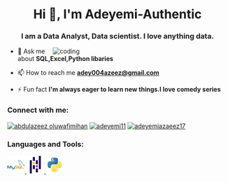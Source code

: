 <h1 align="center">Hi 👋, I'm Adeyemi-Authentic</h1>
<h3 align="center">I am a Data Analyst, Data scientist. I love anything data.</h3>
<img align="right" alt="coding" width="400" src="https://i.pinimg.com/originals/d3/88/4c/d3884c7daabe848c2104b608fe5f2f2b.jpg">


- 💬 Ask me about **SQL,Excel,Python libaries**

- 📫 How to reach me **adey004azeez@gmail.com**

- ⚡ Fun fact **I'm always eager to learn new things.I love comedy series**

<h3 align="left">Connect with me:</h3>
<p align="left">
<a href="https://linkedin.com/in/abdulazeez oluwafimihan" target="blank"><img align="center" src="https://raw.githubusercontent.com/rahuldkjain/github-profile-readme-generator/master/src/images/icons/Social/linked-in-alt.svg" alt="abdulazeez oluwafimihan" height="30" width="40" /></a>
<a href="https://kaggle.com/adeyemi11" target="blank"><img align="center" src="https://raw.githubusercontent.com/rahuldkjain/github-profile-readme-generator/master/src/images/icons/Social/kaggle.svg" alt="adeyemi11" height="30" width="40" /></a>
<a href="https://instagram.com/adeyemiazaeez17" target="blank"><img align="center" src="https://raw.githubusercontent.com/rahuldkjain/github-profile-readme-generator/master/src/images/icons/Social/instagram.svg" alt="adeyemiazaeez17" height="30" width="40" /></a>
</p>

<h3 align="left">Languages and Tools:</h3>
<p align="left"> <a href="https://www.mysql.com/" target="_blank" rel="noreferrer"> <img src="https://raw.githubusercontent.com/devicons/devicon/master/icons/mysql/mysql-original-wordmark.svg" alt="mysql" width="40" height="40"/> </a> <a href="https://pandas.pydata.org/" target="_blank" rel="noreferrer"> <img src="https://raw.githubusercontent.com/devicons/devicon/2ae2a900d2f041da66e950e4d48052658d850630/icons/pandas/pandas-original.svg" alt="pandas" width="40" height="40"/> </a> <a href="https://www.python.org" target="_blank" rel="noreferrer"> <img src="https://raw.githubusercontent.com/devicons/devicon/master/icons/python/python-original.svg" alt="python" width="40" height="40"/> </a> </p>

  
